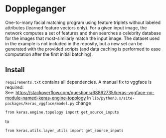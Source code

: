 # Doppleganger
One-to-many facial matching program using feature triplets without labeled attributes (learned
feature vectors only). For a given input image, the network computes a set of features and then
searches a celebrity database for the images that most-similarly match the input image. The dataset
used in the example is not included in the reposity, but a new set can be generated with the provided
scripts (and data caching is performed to ease computation after the first initial batching).

## Install
`requirements.txt` contains all dependencies. A manual fix to vggface is required:  
See: https://stackoverflow.com/questions/68862735/keras-vggface-no-module-named-keras-engine-topology
In `lib/python3.x/site-packages/keras_vggface/model.py` change  
```
from keras.engine.topology import get_source_inputs
```
to  
```
from keras.utils.layer_utils import get_source_inputs
```
